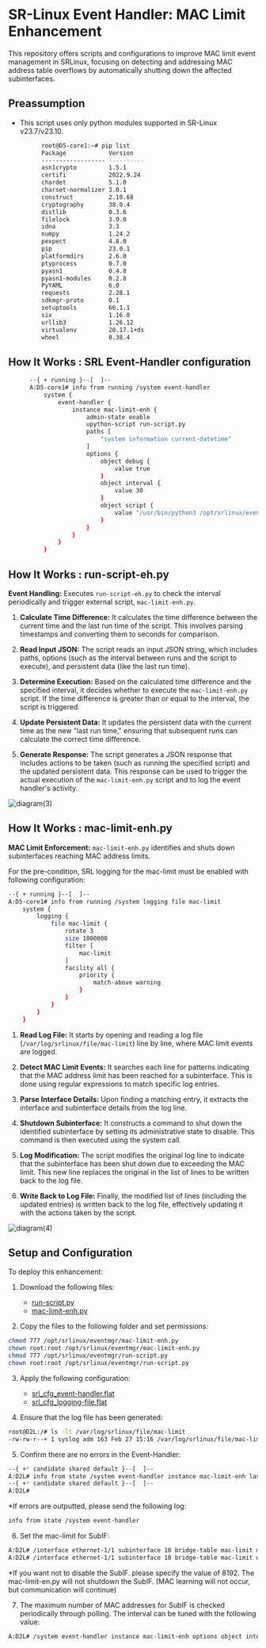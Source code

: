 # SR-Linux Event Handler: MAC Limit Enhancement

This repository offers scripts and configurations to improve MAC limit event management in SRLinux, focusing on detecting and addressing MAC address table overflows by automatically shutting down the affected subinterfaces.
## Preassumption
- This script uses only python modules supported in SR-Linux v23.7/v23.10.
  ~~~bash
        root@D5-core1:~# pip list
        Package            Version
        ------------------ ----------
        asn1crypto         1.5.1
        certifi            2022.9.24
        chardet            5.1.0
        charset-normalizer 3.0.1
        construct          2.10.68
        cryptography       38.0.4
        distlib            0.3.6
        filelock           3.9.0
        idna               3.3
        numpy              1.24.2
        pexpect            4.8.0
        pip                23.0.1
        platformdirs       2.6.0
        ptyprocess         0.7.0
        pyasn1             0.4.8
        pyasn1-modules     0.2.8
        PyYAML             6.0
        requests           2.28.1
        sdkmgr-proto       0.1
        setuptools         66.1.1
        six                1.16.0
        urllib3            1.26.12
        virtualenv         20.17.1+ds
        wheel              0.38.4
  ~~~

## How It Works : SRL Event-Handler configuration

~~~bash
      --{ + running }--[  ]--
      A:D5-core1# info from running /system event-handler
          system {
              event-handler {
                  instance mac-limit-enh {
                      admin-state enable
                      upython-script run-script.py
                      paths [
                          "system information current-datetime"
                      ]
                      options {
                          object debug {
                              value true
                          }
                          object interval {
                              value 30
                          }
                          object script {
                              value "/usr/bin/python3 /opt/srlinux/eventmgr/mac-limit-enh.py"
                          }
                      }
                  }
              }
          }
~~~

## How It Works : run-script-eh.py
**Event Handling:** Executes `run-script-eh.py` to check the interval periodically and trigger external script, `mac-limit-enh.py`.
  
  1. **Calculate Time Difference:** It calculates the time difference between the current time and the last run time of the script. This involves parsing timestamps and converting them to seconds for comparison.
  
  2. **Read Input JSON:** The script reads an input JSON string, which includes paths, options (such as the interval between runs and the script to execute), and persistent data (like the last run time).
  
  3. **Determine Execution:** Based on the calculated time difference and the specified interval, it decides whether to execute the `mac-limit-enh.py` script. If the time difference is greater than or equal to the interval, the script is triggered.
  
  4. **Update Persistent Data:** It updates the persistent data with the current time as the new "last run time," ensuring that subsequent runs can calculate the correct time difference.
  
  5. **Generate Response:** The script generates a JSON response that includes actions to be taken (such as running the specified script) and the updated persistent data. This response can be used to trigger the actual execution of the `mac-limit-enh.py` script and to log the event handler's activity.
  
  ![diagram(3)](https://github.com/saogawa/srl-event-handler/assets/35554139/aa5f532a-aee5-4f86-a5af-b10a45be58ac)


## How It Works : mac-limit-enh.py
**MAC Limit Enforcement:** `mac-limit-enh.py` identifies and shuts down subinterfaces reaching MAC address limits.
  
  For the pre-condition, SRL logging for the mac-limit must be enabled with following configuration:
  
  ~~~bash
  --{ + running }--[  ]--
  A:D5-core1# info from running /system logging file mac-limit
      system {
          logging {
              file mac-limit {
                  rotate 3
                  size 1000000
                  filter [
                      mac-limit
                  ]
                  facility all {
                      priority {
                          match-above warning
                      }
                  }
              }
          }
      }
  ~~~
  
  
  1. **Read Log File:** It starts by opening and reading a log file (`/var/log/srlinux/file/mac-limit`) line by line, where MAC limit events are logged.
  
  2. **Detect MAC Limit Events:** It searches each line for patterns indicating that the MAC address limit has been reached for a subinterface. This is done using regular expressions to match specific log entries.
  
  3. **Parse Interface Details:** Upon finding a matching entry, it extracts the interface and subinterface details from the log line.
  
  4. **Shutdown Subinterface:** It constructs a command to shut down the identified subinterface by setting its administrative state to disable. This command is then executed using the system call.
  
  5. **Log Modification:** The script modifies the original log line to indicate that the subinterface has been shut down due to exceeding the MAC limit. This new line replaces the original in the list of lines to be written back to the log file.
  
  6. **Write Back to Log File:** Finally, the modified list of lines (including the updated entries) is written back to the log file, effectively updating it with the actions taken by the script.
  
  ![diagram(4)](https://github.com/saogawa/srl-event-handler/assets/35554139/66a7502a-f6ce-4055-9d8d-1de3881045bd)
  


## Setup and Configuration

To deploy this enhancement:
  
  1. Download the following files:
     - [run-script.py](https://github.com/saogawa/srl-event-handler/blob/main/mac-limit-enh/run-script.py)
     - [mac-limit-enh.py](https://github.com/saogawa/srl-event-handler/blob/main/mac-limit-enh/mac-limit-enh.py)
  
  2. Copy the files to the following folder and set permissions:
  
  ```bash
  chmod 777 /opt/srlinux/eventmgr/mac-limit-enh.py
  chown root:root /opt/srlinux/eventmgr/mac-limit-enh.py
  chmod 777 /opt/srlinux/eventmgr/run-script.py
  chown root:root /opt/srlinux/eventmgr/run-script.py
  ```
  
  3. Apply the following configuration:
  
     - [srl_cfg_event-handler.flat](https://github.com/saogawa/srl-event-handler/blob/main/mac-limit-enh/srl_cfg_event-handler.flat)
     - [srl_cfg_logging-file.flat](https://github.com/saogawa/srl-event-handler/blob/main/mac-limit-enh/srl_cfg_logging-file.flat)
  
  4. Ensure that the log file has been generated:
  
  ```bash
  root@D2L:/# ls -lt /var/log/srlinux/file/mac-limit
  -rw-rw-r--+ 1 syslog adm 163 Feb 27 15:16 /var/log/srlinux/file/mac-limit
  ```
  
  5. Confirm there are no errors in the Event-Handler:
  
  ```bash
  --{ +* candidate shared default }--[  ]--
  A:D2L# info from state /system event-handler instance mac-limit-enh last-errored-execution
  --{ +* candidate shared default }--[  ]--
  A:D2L#
  ```
  
  *If errors are outputted, please send the following log:
  ```bash
  info from state /system event-handler
  ```
  
  6. Set the mac-limit for SubIF:
  
  ```bash
  A:D2L# /interface ethernet-1/1 subinterface 10 bridge-table mac-limit maximum-entries <1-8192>
  A:D2L# /interface ethernet-1/1 subinterface 10 bridge-table mac-limit warning-threshold-pct 100 maximum-entries
  ```
  
  *If you want not to disable the SubIF. please specify the value of 8192. The mac-limit-en.py will not shutdown the SubIF. (MAC learning will not occur, but communication will continue)
  
  7. The maximum number of MAC addresses for SubIF is checked periodically through polling. The interval can be tuned with the following value:
  
  ```bash
  A:D2L# /system event-handler instance mac-limit-enh options object interval value 60
  ```
